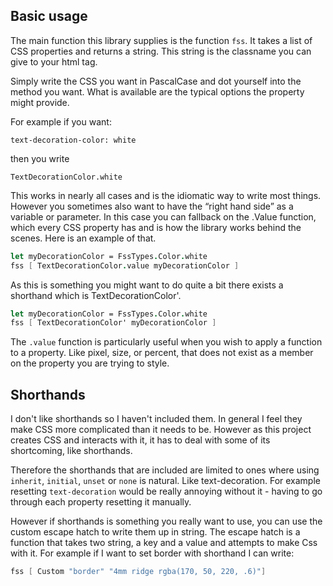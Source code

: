 ## Basic usage

The main function this library supplies is the function `fss`.
It takes a list of CSS properties and returns a string.
This string is the classname you can give to your html tag.

Simply write the CSS you want in PascalCase and dot yourself into the method you want.
What is available are the typical options the property might provide.

For example if you want:
```
text-decoration-color: white
```
then you write
```
TextDecorationColor.white
```

This works in nearly all cases and is the idiomatic way to write most things.
However you sometimes also want to have the “right hand side” as a variable or parameter.
In this case you can fallback on the .Value function, which every CSS property has and is how the library works behind the scenes.
Here is an example of that.

```fsharp
let myDecorationColor = FssTypes.Color.white
fss [ TextDecorationColor.value myDecorationColor ]
```

As this is something you might want to do quite a bit there exists a shorthand which is TextDecorationColor'.
```fsharp
let myDecorationColor = FssTypes.Color.white
fss [ TextDecorationColor' myDecorationColor ]
```

The `.value` function is particularly useful when you wish to apply a function to a property. Like pixel, size, or percent, that does not exist as a member on the property you are trying to style.

## Shorthands

I don't like shorthands so I haven't included them. In general I feel they make CSS more complicated than it needs to be.
However as this project creates CSS and interacts with it, it has to deal with some of its shortcoming, like shorthands.

Therefore the shorthands that are included are limited to ones where using `inherit`, `initial`, `unset` or `none` is natural. Like text-decoration.
For example resetting `text-decoration` would be  really annoying without it - having to go through each property resetting it manually.

However if shorthands is something you really want to use, you can use the custom escape hatch to write them up in string.
The escape hatch is a function that takes two string, a key and a value and attempts to make Css with it.
For example if I want to set border with shorthand I can write:

```fsharp
fss [ Custom "border" "4mm ridge rgba(170, 50, 220, .6)"]
```

